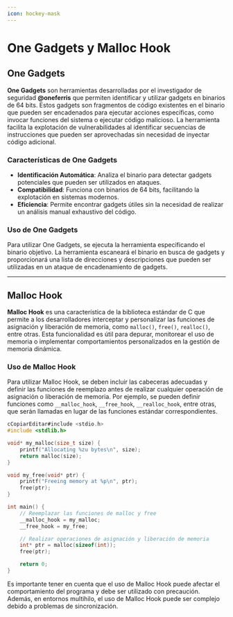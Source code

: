 ```yaml
---
icon: hockey-mask
---
```


# One Gadgets y Malloc Hook

## One Gadgets

**One Gadgets** son herramientas desarrolladas por el investigador de seguridad **@oneferris** que permiten identificar y utilizar gadgets en binarios de 64 bits. Estos gadgets son fragmentos de código existentes en el binario que pueden ser encadenados para ejecutar acciones específicas, como invocar funciones del sistema o ejecutar código malicioso. La herramienta facilita la explotación de vulnerabilidades al identificar secuencias de instrucciones que pueden ser aprovechadas sin necesidad de inyectar código adicional.

### Características de One Gadgets

* **Identificación Automática**: Analiza el binario para detectar gadgets potenciales que pueden ser utilizados en ataques.
* **Compatibilidad**: Funciona con binarios de 64 bits, facilitando la explotación en sistemas modernos.
* **Eficiencia**: Permite encontrar gadgets útiles sin la necesidad de realizar un análisis manual exhaustivo del código.

### Uso de One Gadgets

Para utilizar One Gadgets, se ejecuta la herramienta especificando el binario objetivo. La herramienta escaneará el binario en busca de gadgets y proporcionará una lista de direcciones y descripciones que pueden ser utilizadas en un ataque de encadenamiento de gadgets.

***

## Malloc Hook

**Malloc Hook** es una característica de la biblioteca estándar de C que permite a los desarrolladores interceptar y personalizar las funciones de asignación y liberación de memoria, como `malloc()`, `free()`, `realloc()`, entre otras. Esta funcionalidad es útil para depurar, monitorear el uso de memoria o implementar comportamientos personalizados en la gestión de memoria dinámica.

### Uso de Malloc Hook

Para utilizar Malloc Hook, se deben incluir las cabeceras adecuadas y definir las funciones de reemplazo antes de realizar cualquier operación de asignación o liberación de memoria. Por ejemplo, se pueden definir funciones como `__malloc_hook`, `__free_hook`, `__realloc_hook`, entre otras, que serán llamadas en lugar de las funciones estándar correspondientes.

```c
cCopiarEditar#include <stdio.h>
#include <stdlib.h>

void* my_malloc(size_t size) {
    printf("Allocating %zu bytes\n", size);
    return malloc(size);
}

void my_free(void* ptr) {
    printf("Freeing memory at %p\n", ptr);
    free(ptr);
}

int main() {
    // Reemplazar las funciones de malloc y free
    __malloc_hook = my_malloc;
    __free_hook = my_free;

    // Realizar operaciones de asignación y liberación de memoria
    int* ptr = malloc(sizeof(int));
    free(ptr);

    return 0;
}
```

Es importante tener en cuenta que el uso de Malloc Hook puede afectar el comportamiento del programa y debe ser utilizado con precaución. Además, en entornos multihilo, el uso de Malloc Hook puede ser complejo debido a problemas de sincronización.
